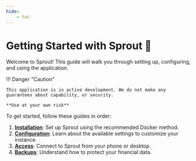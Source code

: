 ```yaml
---
hide:
    - toc
---
```


# Getting Started with Sprout 🚀

Welcome to Sprout! This guide will walk you through setting up, configuring, and using the application.

!!! Danger "Caution"

    This application is in active development. We do not make any guarantees about capability, or security.

    **Use at your own risk**

To get started, follow these guides in order:

1.  **[Installation](./installation.md)**: Set up Sprout using the recommended Docker method.
2.  **[Configuration](./configuration.md)**: Learn about the available settings to customize your instance.
3.  **[Access](./access.md)**: Connect to Sprout from your phone or desktop.
4.  **[Backups](./backups.md)**: Understand how to protect your financial data.

